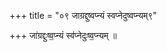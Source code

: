 +++
title = "०९ जाग्रद्दुष्वप्न्यं स्वप्नेदुष्वप्न्यम्९"

+++
जा॑ग्रद्दुःष्व॒प्न्यं स्व॑प्नेदुःष्व॒प्न्यम् ॥